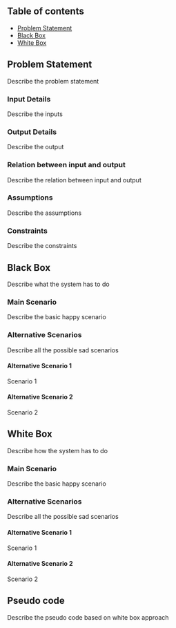 ## Table of contents
* [Problem Statement](#problem-statement)
* [Black Box](#black-box)
* [White Box](#white-box)

## Problem Statement
Describe the problem statement

### Input Details
Describe the inputs

### Output Details
Describe the output

### Relation between input and output
Describe the relation between input and output

### Assumptions
Describe the assumptions

### Constraints
Describe the constraints

## Black Box
Describe what the system has to do

### Main Scenario
Describe the basic happy scenario

### Alternative Scenarios
Describe all the possible sad scenarios

#### Alternative Scenario 1
Scenario 1

#### Alternative Scenario 2
Scenario 2

## White Box
Describe how the system has to do

### Main Scenario
Describe the basic happy scenario

### Alternative Scenarios
Describe all the possible sad scenarios

#### Alternative Scenario 1
Scenario 1

#### Alternative Scenario 2
Scenario 2

## Pseudo code
Describe the pseudo code based on white box approach

